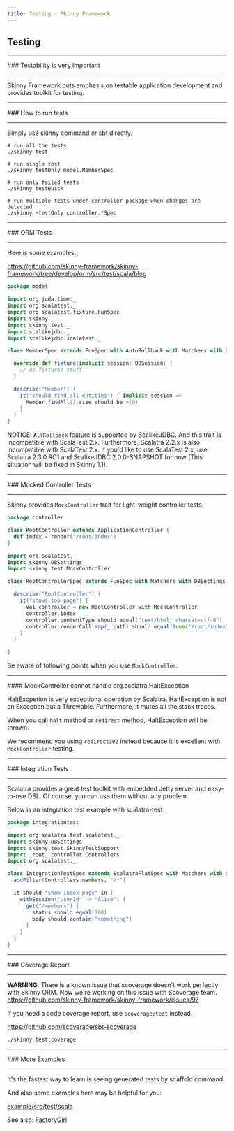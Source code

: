 ```yaml
---
title: Testing - Skinny Framework
---
```


## Testing

<hr/>
### Testability is very important
<hr/>

Skinny Framework puts emphasis on testable application development and provides toolkit for testing.

<hr/>
### How to run tests
<hr/>

Simply use skinny command or sbt directly.

```
# run all the tests
./skinny test

# run single test
./skinny testOnly model.MemberSpec

# run only failed tests
./skinny testQuick

# run multiple tests under controller package when changes are detected
./skinny ~testOnly controller.*Spec
```

<hr/>
### ORM Tests
<hr/>

Here is some examples:

https://github.com/skinny-framework/skinny-framework/tree/develop/orm/src/test/scala/blog

```scala
package model

import org.joda.time._
import org.scalatest._
import org.scalatest.fixture.FunSpec
import skinny._
import skinny.test._
import scalikejdbc._
import scalikejdbc.scalatest._

class MemberSpec extends FunSpec with AutoRollback with Matchers with DBSettings {

  override def fixture(implicit session: DBSession) {
    // do fixtures stuff
  }

  describe("Member") {
    it("should find all entities") { implicit session =>
      Member.findAll().size should be >(0)
    }
  }
}
```

NOTICE: `AllRollback` feature is supported by ScalikeJDBC. And this trait is incompatible with ScalaTest 2.x. Furthermore, Scalatra 2.2.x is also incompatible with ScalaTest 2.x. If you'd like to use ScalaTest 2.x, use Scalatra 2.3.0.RC1 and ScalikeJDBC 2.0.0-SNAPSHOT for now (This situation will be fixed in Skinny 1.1).

<hr/>
### Mocked Controller Tests
<hr/>

Skinny provides `MockController` trait for light-weight controller tests.

```scala
package controller

class RootController extends ApplicationController {
  def index = render("/root/index")
}

import org.scalatest._
import skinny.DBSettings
import skinny.test.MockController

class RootControllerSpec extends FunSpec with Matchers with DBSettings {

  describe("RootController") {
    it("shows top page") {
      val controller = new RootController with MockController
      controller.index
      controller.contentType should equal("text/html; charset=utf-8")
      controller.renderCall.map(_.path) should equal(Some("/root/index"))
    }
  }

}
```

Be aware of following points when you use `MockController`:

<hr/>
#### MockController cannot handle org.scalatra.HaltException

HaltExcpetion is very exceptional operation by Scalatra. HaltException is not an Exception but a Throwable. Furthermore, it mutes all the stack traces.

When you call `halt` method or `redirect` method, HaltException will be thrown.

We recommend you using `redirect302` instead because it is excellent with `MockController` testing.

<hr/>
### Integration Tests
<hr/>

Scalatra provides a great test toolkit with embedded Jetty server and easy-to-use DSL. Of course, you can use them without any problem.

Below is an integration test example with scalatra-test.

```scala
package integrationtest

import org.scalatra.test.scalatest._
import skinny.DBSettings 
import skinny.test.SkinnyTestSupport
import _root_.controller.Controllers
import org.scalatest._

class IntegrationTestSpec extends ScalatraFlatSpec with Matchers with SkinnyTestSupport with  DBSettings {
  addFilter(Controllers.members, "/*")

  it should "show index page" in {
    withSession("userId" -> "Alice") {
      get("/members") { 
        status should equal(200) 
        body should contain("something")
      }
    }
  }
}
```

<hr/>
### Coverage Report
<hr/>

<p class="alert alert-warning">
<b>WARNING:</b> There is a known issue that scoverage doesn't work perfectly with Skinny ORM.
Now we're working on this issue with Scoverage team.
<br/>
<a href="https://github.com/skinny-framework/skinny-framework/issues/97">
https://github.com/skinny-framework/skinny-framework/issues/97
</a>
</p>

If you need a code coverage report, use `scoverage:test` instead. 

https://github.com/scoverage/sbt-scoverage

```
./skinny test:coverage
```

<hr/>
### More Examples
<hr/>

It's the fastest way to learn is seeing generated tests by scaffold command.

And also some examples here may be helpful for you:

[example/src/test/scala](https://github.com/skinny-framework/skinny-framework/tree/develop/example/src/test/scala)

See also: [FactoryGirl](factory-girl.html)
